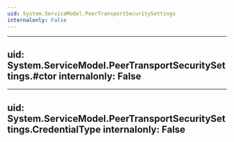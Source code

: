 ```yaml
---
uid: System.ServiceModel.PeerTransportSecuritySettings
internalonly: False
---
```


---
uid: System.ServiceModel.PeerTransportSecuritySettings.#ctor
internalonly: False
---

---
uid: System.ServiceModel.PeerTransportSecuritySettings.CredentialType
internalonly: False
---
